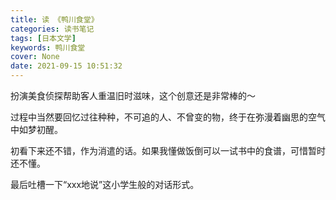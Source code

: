 ```yaml
---
title: 读 《鸭川食堂》
categories: 读书笔记
tags: [日本文学]
keywords: 鸭川食堂
cover: None
date: 2021-09-15 10:51:32
---
```


扮演美食侦探帮助客人重温旧时滋味，这个创意还是非常棒的～

过程中当然要回忆过往种种，不可追的人、不曾变的物，终于在弥漫着幽思的空气中如梦初醒。

初看下来还不错，作为消遣的话。如果我懂做饭倒可以一试书中的食谱，可惜暂时还不懂。

最后吐槽一下“xxx地说”这小学生般的对话形式。